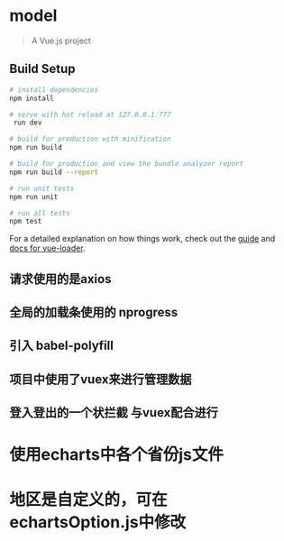 # model

> A Vue.js project

## Build Setup

``` bash
# install dependencies
npm install

# serve with hot reload at 127.0.0.1:777
 run dev

# build for production with minification
npm run build

# build for production and view the bundle analyzer report
npm run build --report

# run unit tests
npm run unit

# run all tests
npm test
```

For a detailed explanation on how things work, check out the [guide](http://vuejs-templates.github.io/webpack/) and [docs for vue-loader](http://vuejs.github.io/vue-loader).

## 请求使用的是axios

## 全局的加载条使用的 nprogress 

## 引入 babel-polyfill 

## 项目中使用了vuex来进行管理数据

## 登入登出的一个状拦截 与vuex配合进行
# 使用echarts中各个省份js文件
# 地区是自定义的，可在echartsOption.js中修改
